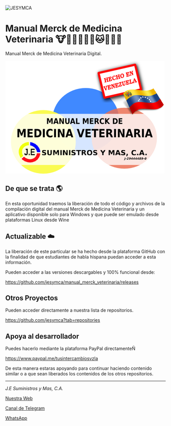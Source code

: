 ![JESYMCA](http://www.jesuministrosymas.com.ve/LOGO.png)

# Manual Merck de Medicina Veterinaria :cow::ram::water_buffalo::pig::rooster::dog::cat::horse::rabbit::wolf:

Manual Merck de Medicina Veterinaria Digital.

![Portada](media/imagen/popup/VENTANA_SEGURIDAD_3.png?raw=true "Portada")


## De que se trata :earth_americas:

En esta oportunidad traemos la liberación de todo el código y archivos de la compilación digital del manual Merck de Medicina Veterinaria y un aplicativo disponible solo para Windows y que puede ser emulado desde plataformas Linux desde Wine

## Actualizable :cloud:

La liberación de este particular se ha hecho desde la plataforma GitHub con la finalidad de que estudiantes de habla hispana puedan acceder a esta información.

Pueden acceder a las versiones descargables y 100% funcional desde:

https://github.com/jesymca/manual_merck_veterinaria/releases

## Otros Proyectos
Pueden acceder directamente a nuestra lista de repositorios.

https://github.com/jesymca?tab=repositories

## Apoya al desarrollador

Puedes hacerlo mediante la plataforma PayPal directamenteÑ

https://www.paypal.me/tusintercambiosvzla

De esta manera estaras apoyando para continuar haciendo contenido similar o a que sean liberados los contenidos de los otros repositorios.



*********
_J.E Suministros y Mas, C.A._

[Nuestra Web](http://www.jesuministrosymas.com.ve/)

[Canal de Telegram](https://t.me/jesuministrosymas_canal)

[WhatsApp](http://bit.ly/GitHub_General)
